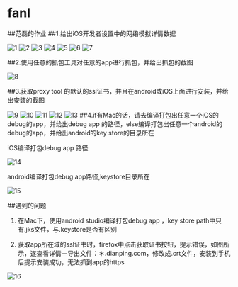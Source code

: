 # fanl
##范磊的作业
##1.给出iOS开发者设置中的网络模拟详情数据

![1](https://github.com/Test-Seven/fanl/blob/master/2.28homework/images/thumb_IMG_0447_1024.jpg?raw=true)
![2](https://github.com/Test-Seven/fanl/blob/master/2.28homework/images/thumb_IMG_0448_1024.jpg?raw=true)
![3](https://github.com/Test-Seven/fanl/blob/master/2.28homework/images/thumb_IMG_0449_1024.jpg?raw=true)
![4](https://github.com/Test-Seven/fanl/blob/master/2.28homework/images/thumb_IMG_0450_1024.jpg?raw=true)
![5](https://github.com/Test-Seven/fanl/blob/master/2.28homework/images/thumb_IMG_0451_1024.jpg?raw=true)
![6](https://github.com/Test-Seven/fanl/blob/master/2.28homework/images/thumb_IMG_0452_1024.jpg?raw=true)
![7](https://github.com/Test-Seven/fanl/blob/master/2.28homework/images/thumb_IMG_0454_1024.jpg?raw=true)


##2.使用任意的抓包工具对任意的app进行抓包，并给出抓包的截图

![8](https://github.com/Test-Seven/fanl/blob/master/2.28homework/images/抓包-jd-test.jpg?raw=true)

##3.获取proxy tool 的默认的ssl证书，并且在android或iOS上面进行安装，并给出安装的截图

![9](https://github.com/Test-Seven/fanl/blob/master/2.28homework/images/charles-ssl-crt.jpg?raw=true)
![10](https://github.com/Test-Seven/fanl/blob/master/2.28homework/images/JD-ssl.jpg?raw=true)
![11](https://github.com/Test-Seven/fanl/blob/master/2.28homework/images/Screenshot_2016-03-04-22-13-33.png?raw=true)
![12](https://github.com/Test-Seven/fanl/blob/master/2.28homework/images/Screenshot_2016-03-04-22-13-59.png?raw=true)
![13](https://github.com/Test-Seven/fanl/blob/master/2.28homework/images/Screenshot_2016-03-04-23-30-01.png?raw=true)
##4.if有Mac的话，请去编译打包出任意一个iOS的debug的app，并给出debug app 的路径，else编译打包出任意一个android的debug的app，并给出android的key store的目录所在

iOS编译打包debug app 路径

![14](https://github.com/Test-Seven/fanl/blob/master/2.28homework/images/iOSdebugapp路径.jpg?raw=true)

android编译打包debug app路径,keystore目录所在

![15](https://github.com/Test-Seven/fanl/blob/master/2.28homework/images/jks目录.jpg?raw=true)

##遇到的问题

1. 在Mac下，使用android studio编译打包debug app ，key store path中只有.jks文件，与.keystore是否有区别


2. 获取app所在域的ssl证书时，firefox中点击获取证书按钮，提示错误，如图所示，遂查看详情－导出文件：＊.dianping.com，修改成.crt文件，安装到手机后提示安装成功，无法抓到app的https

![16](https://github.com/Test-Seven/fanl/blob/master/2.28homework/images/获取证书报错.jpg?raw=true)




